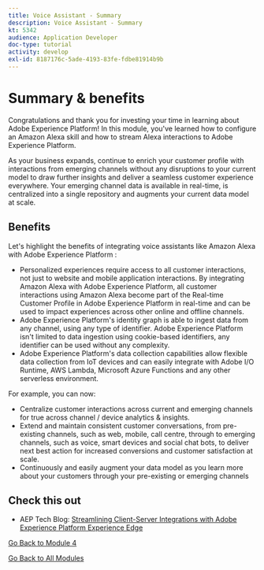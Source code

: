 ```yaml
---
title: Voice Assistant - Summary
description: Voice Assistant - Summary
kt: 5342
audience: Application Developer
doc-type: tutorial
activity: develop
exl-id: 8187176c-5ade-4193-83fe-fdbe81914b9b
---
```

# Summary & benefits

Congratulations and thank you for investing your time in learning about Adobe Experience Platform! 
In this module, you've learned how to configure an Amazon Alexa skill and how to stream Alexa interactions to Adobe Experience Platform. 

As your business expands, continue to enrich your customer profile with interactions from emerging channels without any disruptions to your current model to draw further insights and deliver a seamless customer experience everywhere. 
Your emerging channel data is available in real-time, is centralized into a single repository and augments your current data model at scale.

## Benefits

Let's highlight the benefits of integrating voice assistants like Amazon Alexa with Adobe Experience Platform :

- Personalized experiences require access to all customer interactions, not just to website and mobile application interactions. By integrating Amazon Alexa with Adobe Experience Platform, all customer interactions using Amazon Alexa become part of the Real-time Customer Profile in Adobe Experience Platform in real-time and can be used to impact experiences across other online and offline channels.
- Adobe Experience Platform's identity graph is able to ingest data from any channel, using any type of identifier. Adobe Experience Platform isn't limited to data ingestion using cookie-based identifiers, any identifier can be used without any complexity.
- Adobe Experience Platform's data collection capabilities allow flexible data collection from IoT devices and can easily integrate with Adobe I/O Runtime, AWS Lambda, Microsoft Azure Functions and any other serverless environment.

For example, you can now:

- Centralize customer interactions across current and emerging channels for true across channel / device analytics & insights.
- Extend and maintain consistent customer conversations, from pre-existing channels, such as web, mobile, call centre, through to emerging channels, such as voice, smart devices and social chat bots, to deliver next best action for increased conversions and customer satisfaction at scale.
- Continuously and easily augment your data model as you learn more about your customers through your pre-existing or emerging channels

## Check this out

- AEP Tech Blog: [Streamlining Client-Server Integrations with Adobe Experience Platform Experience Edge](https://medium.com/adobetech/streamlining-client-server-integrations-with-adobe-experience-platform-experience-edge-1caaef887172)

[Go Back to Module 4](./data-ingestion-amazon-alexa.md)

[Go Back to All Modules](./../../overview.md)
